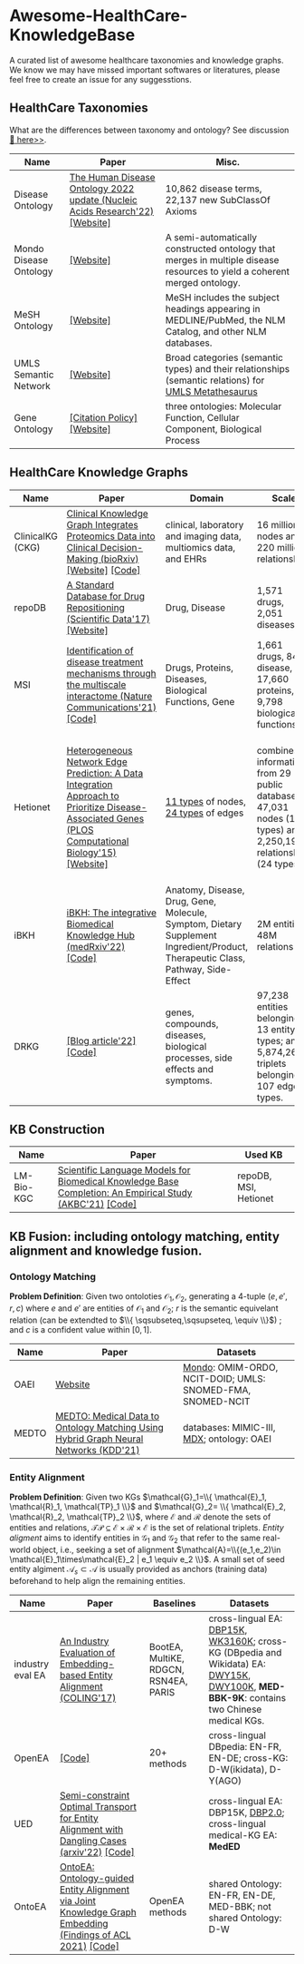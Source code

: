 # Awesome-HealthCare-KnowledgeBase
A curated list of awesome healthcare taxonomies and knowledge graphs.
We know we may have missed important softwares or literatures, please feel free to create an issue for any suggesstions.


## HealthCare Taxonomies

What are the differences between taxonomy and ontology? See discussion [🔗 here>>](taxonomy_and_ontology.md).

| Name | Paper | Misc. |
| -- | -- | -- |
| Disease Ontology | [The Human Disease Ontology 2022 update (Nucleic Acids Research'22)](https://pubmed.ncbi.nlm.nih.gov/34755882/) [[Website]](https://disease-ontology.org/) |  10,862 disease terms, 22,137 new SubClassOf Axioms|
| Mondo Disease Ontology | [[Website]](https://www.ebi.ac.uk/ols/ontologies/mondo) | A semi-automatically constructed ontology that merges in multiple disease resources to yield a coherent merged ontology. |
| MeSH Ontology | [[Website]](https://www.nlm.nih.gov/mesh/meshhome.html) | MeSH includes the subject headings appearing in MEDLINE/PubMed, the NLM Catalog, and other NLM databases. |
| UMLS Semantic Network | [[Website]](https://uts.nlm.nih.gov/uts/umls/semantic-network/T071) | Broad categories (semantic types) and their relationships (semantic relations) for [UMLS Metathesaurus](https://uts.nlm.nih.gov/uts/umls/home) |
| Gene Ontology | [[Citation Policy]](http://geneontology.org/docs/go-citation-policy/) [[Website]](http://geneontology.org/) | three ontologies: Molecular Function, Cellular Component, Biological Process |
 
## HealthCare Knowledge Graphs

| Name | Paper | Domain | Scale | Data Sources |
| -- | -- | -- | -- | -- |
| ClinicalKG (CKG) | [Clinical Knowledge Graph Integrates Proteomics Data into Clinical Decision-Making (bioRxiv)](https://www.biorxiv.org/content/10.1101/2020.05.09.084897v1) [[Website]](https://ckg.readthedocs.io/en/latest/INTRO.html) [[Code]](https://github.com/MannLabs/CKG) | clinical, laboratory and imaging data, multiomics data, and EHRs | 16 million nodes and 220 million relationships | [integrate](https://ckg.readthedocs.io/en/latest/INTRO.html#important-note) 25 KGs, 10 ontologies(taxos)|
| repoDB | [A Standard Database for Drug Repositioning (Scientific Data'17)](https://www.nature.com/articles/sdata201729) [[Website]](http://apps.chiragjpgroup.org/repoDB/) | Drug, Disease | 1,571 drugs, 2,051 diseases |
| MSI | [Identification of disease treatment mechanisms through the multiscale interactome (Nature Communications'21)](https://www.nature.com/articles/s41467-021-21770-8) [[Code]](https://github.com/snap-stanford/multiscale-interactome)| Drugs, Proteins, Diseases, Biological Functions, Gene | 1,661 drugs, 840 disease, 17,660 proteins, 9,798 biological functions|
| Hetionet | [Heterogeneous Network Edge Prediction: A Data Integration Approach to Prioritize Disease-Associated Genes (PLOS Computational Biology'15)](https://journals.plos.org/ploscompbiol/article?id=10.1371/journal.pcbi.1004259) [[Website]](https://het.io/)| [11 types](https://git.dhimmel.com/rephetio-manuscript/#tbl:metanodes) of nodes, [24 types](https://git.dhimmel.com/rephetio-manuscript/#tbl:metaedges) of edges |  combines information from 29 public databases. 47,031 nodes (11 types) and 2,250,197 relationships (24 types) | Entrez Gene, DrugBank, Uberon, Disease Ontology, MeSH ontology, SIDER, UMLS, Gene Ontology, WikiPathways, Reactome, Pathway Interaction Database, DrugCentral |
| iBKH | [iBKH: The integrative Biomedical Knowledge Hub (medRxiv'22)](https://www.medrxiv.org/content/10.1101/2021.03.12.21253461v3) [[Code]](https://github.com/wcm-wanglab/iBKH) | Anatomy, Disease, Drug, Gene, Molecule, Symptom, Dietary Supplement Ingredient/Product, Therapeutic Class, Pathway, Side-Effect | 2M entities, 48M relations | Integrate [18 public data sources](https://github.com/wcm-wanglab/iBKH/blob/3bae2aa50beb111a0e07a30cdbfc7a23a45d3e19/Source%20Information/README.md) |
| DRKG | [[Blog article'22]](https://www.dgl.ai/news/2020/06/09/covid.html) [[Code]](https://github.com/gnn4dr/DRKG) | genes, compounds, diseases, biological processes, side effects and symptoms. | 97,238 entities belonging to 13 entity-types; and 5,874,261 triplets belonging to 107 edge-types. | DrugBank, Hetionet, GNBR, String, IntAct and DGIdb, and Covid19 literatures. |

## KB Construction 

| Name | Paper | Used KB |
| -- | -- | -- |
| LM-Bio-KGC | [Scientific Language Models for Biomedical Knowledge Base Completion: An Empirical Study (AKBC'21)](https://arxiv.org/pdf/2106.09700.pdf) [[Code]](https://github.com/rahuln/lm-bio-kgc)| repoDB, MSI, Hetionet |

## KB Fusion: including ontology matching, entity alignment and knowledge fusion.

### Ontology Matching

**Problem Definition**: Given two ontoloties $\mathcal{O}_1, \mathcal{O}_2$, generating a 4-tuple $(e, e', r, c)$ where $e$ and $e'$ are entities of $\mathcal{O}_1$ and $\mathcal{O}_2$; $r$ is the semantic equivelant relation (can be extendted to $\\{ \sqsubseteq,\sqsupseteq, \equiv \\}$) ; and $c$ is a confident value within $[0, 1]$.

| Name | Paper | Datasets |
| -- | -- | -- |
| OAEI | [Website](http://www.cs.ox.ac.uk/isg/projects/SEALS/oaei/index.html) | [Mondo](https://mondo.monarchinitiative.org/): OMIM-ORDO, NCIT-DOID; UMLS: SNOMED-FMA, SNOMED-NCIT |
| MEDTO | [MEDTO: Medical Data to Ontology Matching Using Hybrid Graph Neural Networks (KDD'21)](https://dl-acm-org.proxy.library.emory.edu/doi/pdf/10.1145/3447548.3467138) | databases: MIMIC-III, [MDX](https://www.ibm.com/products/micromedex-with-watson); ontology: OAEI| 


### Entity Alignment

**Problem Definition**: Given two KGs $\mathcal{G}_1=\\{ \mathcal{E}_1, \mathcal{R}_1, \mathcal{TP}_1 \\}$ and $\mathcal{G}_2= \\{ \mathcal{E}_2, \mathcal{R}_2, \mathcal{TP}_2 \\}$, where $\mathcal{E}$ and $\mathcal{R}$ denote the sets of entities and relations, $\mathcal{TP} \subseteq \mathcal{E}\times \mathcal{R}\times \mathcal{E}$ is the set of relational triplets. *Entity aligment* aims to identify entities in $\mathcal{G}_1$ and $\mathcal{G}_2$ that refer to the same real-world object, i.e., seeking a set of alignment $\mathcal{A}=\\{(e_1,e_2)\in \mathcal{E}_1\times\mathcal{E}_2 | e_1 \equiv  e_2 \\}$. A small set of seed entity algiment $\mathcal{A}_s \subset \mathcal{A}$ is usually provided as anchors (training data) beforehand to help align the remaining entities.

| Name | Paper | Baselines | Datasets |
| -- | -- | -- | -- |
| industry eval EA | [An Industry Evaluation of Embedding-based Entity Alignment (COLING'17)](https://aclanthology.org/2020.coling-industry.17.pdf) |  BootEA, MultiKE, RDGCN, RSN4EA, PARIS | cross-lingual EA: [DBP15K](https://arxiv.org/pdf/1708.05045v2.pdf), [WK3160K](https://www.ijcai.org/proceedings/2018/0556.pdf); cross-KG (DBpedia and Wikidata) EA: [DWY15K](https://arxiv.org/pdf/1811.02318.pdf), [DWY100K](https://www.ijcai.org/proceedings/2018/0611.pdf), **MED-BBK-9K**: contains two Chinese medical KGs. |
| OpenEA | [[Code]](https://github.com/nju-websoft/OpenEA) | 20+ methods | cross-lingual DBpedia: EN-FR, EN-DE; cross-KG: D-W(ikidata), D-Y(AGO)|
| UED | [Semi-constraint Optimal Transport for Entity Alignment with Dangling Cases (arxiv'22)](https://arxiv.org/pdf/2203.05744.pdf) [[Code]](https://github.com/luosx18/UED) | | cross-lingual EA: DBP15K, [DBP2.0](https://aclanthology.org/2021.acl-long.278.pdf); cross-lingual medical-KG EA: **MedED** |
| OntoEA | [OntoEA: Ontology-guided Entity Alignment via Joint Knowledge Graph Embedding (Findings of ACL 2021)](https://arxiv.org/abs/2105.07688) [[Code]](https://github.com/ZihengZZH/OntoEA) | OpenEA methods | shared Ontology: EN-FR, EN-DE, MED-BBK; not shared Ontology: D-W |


